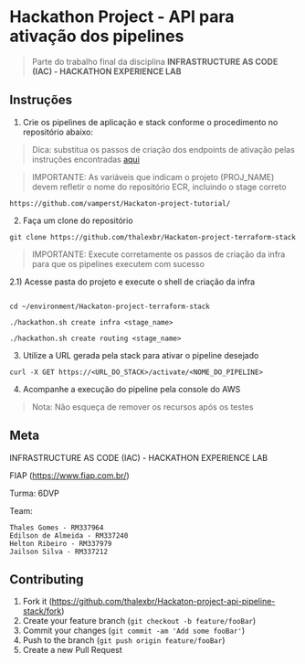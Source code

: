 # Hackathon Project - API para ativação dos pipelines

> Parte do trabalho final da disciplina **INFRASTRUCTURE AS CODE (IAC) - HACKATHON EXPERIENCE LAB**

<!-- TODO: o que ele faz? breve descrição... -->

## Instruções

1) Crie os pipelines de aplicação e stack conforme o procedimento no repositório abaixo:

> Dica: substitua os passos de criação dos endpoints de ativação pelas instruções encontradas [aqui](https://github.com/thalexbr/Hackaton-project-api-pipeline-stack)


> IMPORTANTE: As variáveis que indicam o projeto (PROJ_NAME) devem refletir o nome do repositório ECR, incluindo o stage correto

```
https://github.com/vamperst/Hackaton-project-tutorial/
```

2) Faça um clone do repositório

```
git clone https://github.com/thalexbr/Hackaton-project-terraform-stack
```

> IMPORTANTE: Execute corretamente os passos de criação da infra para que os pipelines executem com sucesso 

2.1) Acesse pasta do projeto e execute o shell de criação da infra

```

cd ~/environment/Hackaton-project-terraform-stack

./hackathon.sh create infra <stage_name>

./hackathon.sh create routing <stage_name>

```

3) Utilize a URL gerada pela stack para ativar o pipeline desejado

```
curl -X GET https://<URL_DO_STACK>/activate/<NOME_DO_PIPELINE>
```

4) Acompanhe a execução do pipeline pela console do AWS

> Nota: Não esqueça de remover os recursos após os testes

## Meta

INFRASTRUCTURE AS CODE (IAC) - HACKATHON EXPERIENCE LAB

FIAP (<https://www.fiap.com.br/>)

Turma: 6DVP

Team:

```
Thales Gomes - RM337964
Edilson de Almeida - RM337240
Helton Ribeiro - RM337979
Jailson Silva - RM337212 
```

## Contributing

1. Fork it (<https://github.com/thalexbr/Hackaton-project-api-pipeline-stack/fork>)
2. Create your feature branch (`git checkout -b feature/fooBar`)
3. Commit your changes (`git commit -am 'Add some fooBar'`)
4. Push to the branch (`git push origin feature/fooBar`)
5. Create a new Pull Request
